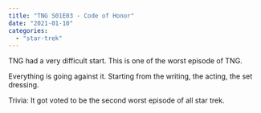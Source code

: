 ```yaml
---
title: "TNG S01E03 - Code of Honor"
date: "2021-01-10"
categories: 
  - "star-trek"
---
```


TNG had a very difficult start. This is one of the worst episode of TNG.

Everything is going against it. Starting from the writing, the acting, the set dressing.

Trivia: It got voted to be the second worst episode of all star trek.
